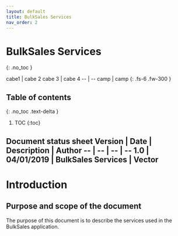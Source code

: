 ```yaml
---
layout: default
title: BulkSales Services
nav_order: 2
---
```


# BulkSales Services
{: .no_toc }


cabe1 | cabe 2
cabe 3 | cabe 4
-- | --
camp | camp
{: .fs-6 .fw-300 }

## Table of contents
{: .no_toc .text-delta }

1. TOC
{:toc}

__**Document status sheet**__
Version | Date | Description | Author
-- | -- | -- | -- 
1.0 | 04/01/2019 | BulkSales Services | Vector
---

# Introduction

## Purpose and scope of the document 

The purpose of this document is to describe the services used in the BulkSales application.
